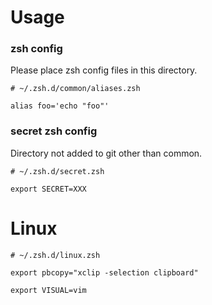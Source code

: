 # Usage

### zsh config

Please place zsh config files in this directory.

```
# ~/.zsh.d/common/aliases.zsh

alias foo='echo "foo"'
````

### secret zsh config

Directory not added to git other than common.

```
# ~/.zsh.d/secret.zsh

export SECRET=XXX
````

# Linux


```
# ~/.zsh.d/linux.zsh

export pbcopy="xclip -selection clipboard"

export VISUAL=vim
```

